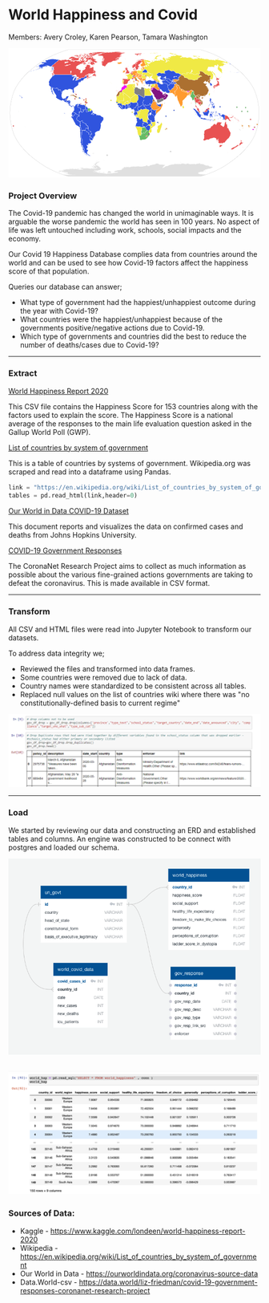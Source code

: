 # World Happiness and Covid
Members: Avery Croley, Karen Pearson, Tamara Washington

 ![globe_image.png](images/globe_image.png)

### **Project Overview**
The Covid-19 pandemic has changed the world in unimaginable ways. It is arguable the worse pandemic the world has seen in 100 years. No aspect of life was left untouched including work, schools, social impacts and the economy. 

Our Covid 19 Happiness Database complies data from countries around the world and can be used to see how Covid-19 factors affect the happiness score of that population.

Queries our database can answer;

- What type of government had the happiest/unhappiest outcome during the year with Covid-19?
- What countries were the happiest/unhappiest because of the governments positive/negative actions due to Covid-19.
- Which type of governments and countries did the best to reduce the number of deaths/cases due to Covid-19?

---
### **Extract**
[World Happiness Report 2020](https://www.kaggle.com/londeen/world-happiness-report-2020 "World Happiness Report 2020")

This CSV file contains the Happiness Score for 153 countries along with the factors used to explain the score. The Happiness Score is a national average of the responses to the main life evaluation question asked in the Gallup World Poll (GWP).

[List of countries by system of government](https://en.wikipedia.org/wiki/List_of_countries_by_system_of_government "List of countries by system of government")

This is a table of countries by systems of government. Wikipedia.org was scraped and read into a dataframe using Pandas. 

~~~Python
link = "https://en.wikipedia.org/wiki/List_of_countries_by_system_of_government"
tables = pd.read_html(link,header=0)
~~~


[Our World in Data COVID-19 Dataset](https://ourworldindata.org/coronavirus-source-data "Our World in Data COVID-19 Dataset")

This document reports and visualizes the data on confirmed cases and deaths from Johns Hopkins University.


[COVID-19 Government Responses](https://data.world/liz-friedman/covid-19-government-responses-coronanet-research-project "COVID-19 Government Responses")

The CoronaNet Research Project aims to collect as much information as possible about the various fine-grained actions governments are taking to defeat the coronavirus. This is made available in CSV format.

---
### **Transform**
All CSV and HTML files were read into Jupyter Notebook to transform our datasets. 

To address data integrity we;

- Reviewed the files and transformed into data frames. 
- Some countries were removed due to lack of data.
- Country names were standardized to be consistent across all tables.
- Replaced null values on the list of countries wiki where there was "no constitutionally-defined basis to current regime"

![kwn_transform.png](Images/kwn_transform.png)

---

### **Load**

We started by reviewing our data and constructing an ERD and established tables and columns. An engine was constructed to be connect with postgres and loaded our schema.

![ERD_team_4.png](Images/erd_team_4.png)

![load_image.png](Images/load_image.png)
---

### **Sources of Data:**
- Kaggle - https://www.kaggle.com/londeen/world-happiness-report-2020
- Wikipedia - https://en.wikipedia.org/wiki/List_of_countries_by_system_of_government
- Our World in Data - https://ourworldindata.org/coronavirus-source-data
- Data.World-csv - https://data.world/liz-friedman/covid-19-government-responses-coronanet-research-project